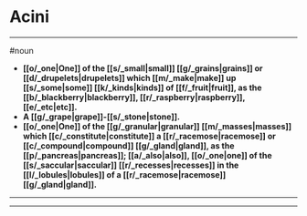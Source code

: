 # Acini
---
#noun
- **[[o/_one|One]] of the [[s/_small|small]] [[g/_grains|grains]] or [[d/_drupelets|drupelets]] which [[m/_make|make]] up [[s/_some|some]] [[k/_kinds|kinds]] of [[f/_fruit|fruit]], as the [[b/_blackberry|blackberry]], [[r/_raspberry|raspberry]], [[e/_etc|etc]].**
- **A [[g/_grape|grape]]-[[s/_stone|stone]].**
- **[[o/_one|One]] of the [[g/_granular|granular]] [[m/_masses|masses]] which [[c/_constitute|constitute]] a [[r/_racemose|racemose]] or [[c/_compound|compound]] [[g/_gland|gland]], as the [[p/_pancreas|pancreas]]; [[a/_also|also]], [[o/_one|one]] of the [[s/_saccular|saccular]] [[r/_recesses|recesses]] in the [[l/_lobules|lobules]] of a [[r/_racemose|racemose]] [[g/_gland|gland]].**
---
---
